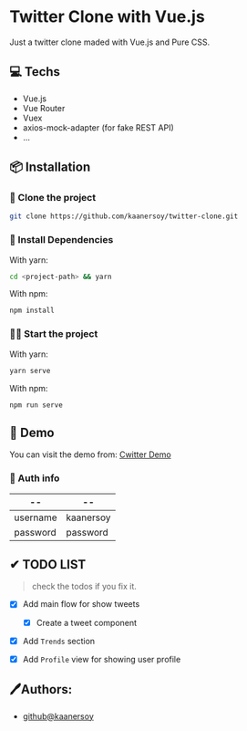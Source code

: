 # Twitter Clone with Vue.js

Just a twitter clone maded with Vue.js and Pure CSS.

## 💻 Techs

- Vue.js
- Vue Router
- Vuex
- axios-mock-adapter (for fake REST API)
- ...

## 📦 Installation

### 📰 Clone the project

```bash
git clone https://github.com/kaanersoy/twitter-clone.git
```

### 🔻 Install Dependencies

With yarn:
```bash
cd <project-path> && yarn
```

With npm:
```bash
npm install
```

### 🏃‍♂️ Start the project

With yarn:
```bash
yarn serve
```

With npm:
```
npm run serve
```

## 🔴 Demo 
You can visit the demo from: [Cwitter Demo](https://cwitter-demo.vercel.app/)

### 🔐 Auth info
| -- | -- |
| ------------- | ------------- |
| username | kaanersoy  |
| password | password  |

## ✔ TODO LIST

> check the todos if you fix it.
- [X] Add main flow for show tweets
  - [X] Create a tweet component 

- [X] Add `Trends` section

- [X] Add `Profile` view for showing user profile

## 🖊Authors:

- [github@kaanersoy](https://github.com/kaanersoy)